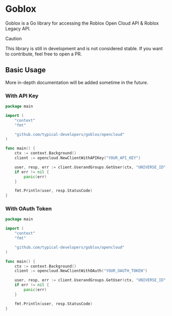 # Goblox
Goblox is a Go library for accessing the Roblox Open Cloud API & Roblox Legacy API.

> [!CAUTION]
> This library is still in development and is not considered stable.
> If you want to contribute, feel free to open a PR.

## Basic Usage
More in-depth documentation will be added sometime in the future.

### With API Key
```go
package main

import (
    "context"
    "fmt"

    "github.com/typical-developers/goblox/opencloud"
)

func main() {
    ctx := context.Background()
    client := opencloud.NewClientWithAPIKey("YOUR_API_KEY")

    user, resp, err := client.UserandGroups.GetUser(ctx, "UNIVERSE_ID", "USER_ID")
    if err != nil {
        panic(err)
    }

    fmt.Println(user, resp.StatusCode)
}
```

### With OAuth Token
```go
package main

import (
    "context"
    "fmt"

    "github.com/typical-developers/goblox/opencloud"
)

func main() {
    ctx := context.Background()
    client := opencloud.NewClientWithOAuth("YOUR_OAUTH_TOKEN")

    user, resp, err := client.UserandGroups.GetUser(ctx, "UNIVERSE_ID", "USER_ID")
    if err != nil {
        panic(err)
    }

    fmt.Println(user, resp.StatusCode)
}
```